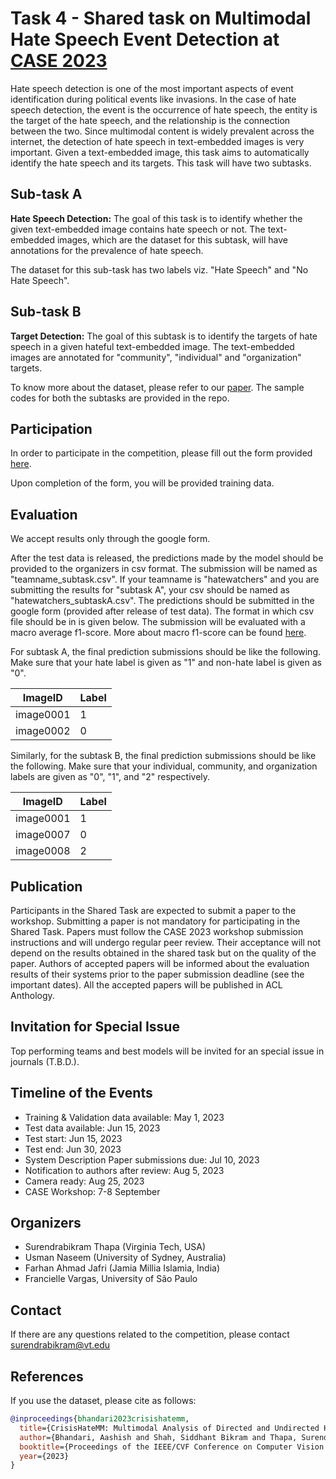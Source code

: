 # Task 4 - Shared task on Multimodal Hate Speech Event Detection at [CASE 2023](https://emw.ku.edu.tr/case-2023/) #

Hate speech detection is one of the most important aspects of event identification during political events like invasions. In the case of hate speech detection, the event is the occurrence of hate speech, the entity is the target of the hate speech, and the relationship is the connection between the two. Since multimodal content is widely prevalent across the internet, the detection of hate speech in text-embedded images is very important. Given a text-embedded image, this task aims to automatically identify the hate speech and its targets. This task will have two subtasks.

## Sub-task A ##
<b> Hate Speech Detection:</b> The goal of this task is to identify whether the given text-embedded image contains hate speech or not. The text-embedded images, which are the dataset for this subtask, will have annotations for the prevalence of hate speech.

The dataset for this sub-task has two labels viz. "Hate Speech" and "No Hate Speech".

## Sub-task B ##
<b> Target Detection:</b> The goal of this subtask is to identify the targets of hate speech in a given hateful text-embedded image. The text-embedded images are annotated for "community", "individual" and "organization" targets.

To know more about the dataset, please refer to our [paper](Paper/crisishatemm.pdf).
The sample codes for both the subtasks are provided in the repo. 


## Participation ##

In order to participate in the competition, please fill out the form provided [here](https://forms.gle/qEVTUvPBRC7Q3zhAA). 

Upon completion of the form, you will be provided training data.

## Evaluation ## 

We accept results only through the google form.

After the test data is released, the predictions made by the model should be provided to the organizers in csv format. The submission will be named as "teamname_subtask.csv". If your teamname is "hatewatchers" and you are submitting the results for "subtask A", your csv should be named as "hatewatchers_subtaskA.csv". The predictions should be submitted in the google form (provided after release of test data). The format in which csv file should be in is given below. The submission will be evaluated with a macro average f1-score. More about macro f1-score can be found [here](https://scikit-learn.org/stable/modules/generated/sklearn.metrics.classification_report.html).


For subtask A, the final prediction submissions should be like the following. Make sure that your hate label is given as "1" and non-hate label is given as "0".

| ImageID    | Label   |
|------------|---------|
| image0001  | 1       | 
| image0002  | 0       | 

Similarly, for the subtask B, the final prediction submissions should be like the following. Make sure that your individual, community, and organization labels are given as "0", "1", and "2" respectively.

| ImageID    | Label   |
|------------|---------|
| image0001  | 1       | 
| image0007  | 0       | 
| image0008  | 2       |


## Publication ##

Participants in the Shared Task are expected to submit a paper to the workshop. Submitting a paper is not mandatory for participating in the Shared Task. Papers must follow the CASE 2023 workshop submission instructions and will undergo regular peer review. Their acceptance will not depend on the results obtained in the shared task but on the quality of the paper. Authors of accepted papers will be informed about the evaluation results of their systems prior to the paper submission deadline (see the important dates). All the accepted papers will be published in ACL Anthology.

## Invitation for Special Issue ##
Top performing teams and best models will be invited for an special issue in journals (T.B.D.).

## Timeline of the Events ##
<ul>

<li>Training & Validation data available: May 1, 2023 </li>

<li>Test data available: Jun 15, 2023  </li>

<li>Test start: Jun 15, 2023  </li>

<li>Test end: Jun 30, 2023  </li>

<li>System Description Paper submissions due: Jul 10, 2023</li>

<li>Notification to authors after review: Aug 5, 2023 </li>

<li>Camera ready: Aug 25, 2023 </li>

<li>CASE Workshop: 7-8 September </li>
</ul>

## Organizers ##
<ul>
<li> Surendrabikram Thapa (Virginia Tech, USA) </li>
<li> Usman Naseem (University of Sydney, Australia) </li>
<li> Farhan Ahmad Jafri (Jamia Millia Islamia, India) </li>
<li> Francielle Vargas, University of São Paulo </li>
</ul>

## Contact ##
If there are any questions related to the competition, please contact surendrabikram@vt.edu


## References ##

If you use the dataset, please cite as follows:

```bibtex
@inproceedings{bhandari2023crisishatemm,
  title={CrisisHateMM: Multimodal Analysis of Directed and Undirected Hate Speech in Text-Embedded Images from Russia-Ukraine Conflict},
  author={Bhandari, Aashish and Shah, Siddhant Bikram and Thapa, Surendrabikram and Naseem, Usman and Nasim, Mehwish},
  booktitle={Proceedings of the IEEE/CVF Conference on Computer Vision and Pattern Recognition},
  year={2023}
}
```
